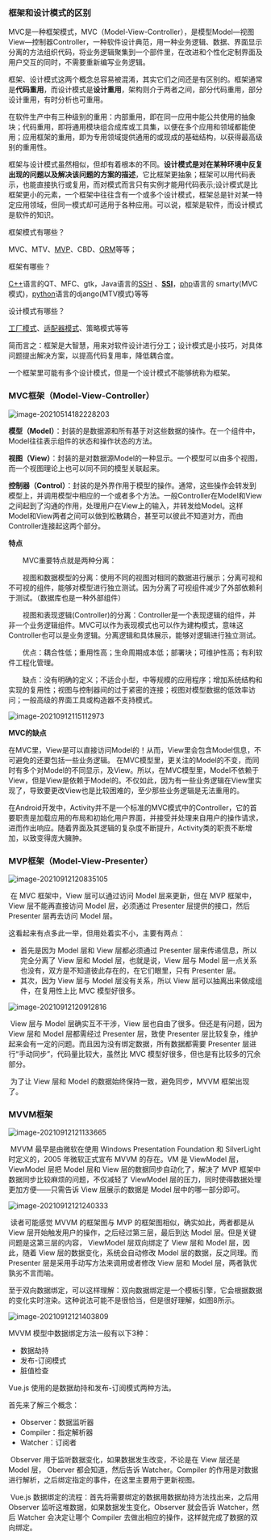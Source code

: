 ### 框架和设计模式的区别

MVC是一种框架模式，MVC（Model-View-Controller），是模型Model—视图View—控制器Controller，一种软件设计典范，用一种业务逻辑、数据、界面显示分离的方法组织代码，将业务逻辑聚集到一个部件里，在改进和个性化定制界面及用户交互的同时，不需要重新编写业务逻辑。

框架、设计模式这两个概念总容易被混淆，其实它们之间还是有区别的。框架通常是**代码重用**，而设计模式是**设计重用**，架构则介于两者之间，部分代码重用，部分设计重用，有时分析也可重用。

在软件生产中有三种级别的重用：内部重用，即在同一应用中能公共使用的抽象块；代码重用，即将通用模块组合成库或工具集，以便在多个应用和领域都能使用；应用框架的重用，即为专用领域提供通用的或现成的基础结构，以获得最高级别的重用性。

框架与设计模式虽然相似，但却有着根本的不同。**设计模式是对在某种环境中反复出现的问题以及解决该问题的方案的描述**，它比框架更抽象；框架可以用代码表示，也能直接执行或复用，而对模式而言只有实例才能用代码表示;设计模式是比框架更小的元素，一个框架中往往含有一个或多个设计模式，框架总是针对某一特定应用领域，但同一模式却可适用于各种应用。可以说，框架是软件，而设计模式是软件的知识。

框架模式有哪些？

MVC、MTV、[MVP](https://baike.baidu.com/item/MVP/3714550)、CBD、[ORM](https://baike.baidu.com/item/ORM)等等；

框架有哪些？

[C++](https://baike.baidu.com/item/C%2B%2B)语言的QT、MFC、gtk，Java语言的[SSH](https://baike.baidu.com/item/SSH) 、**[SSI](https://baike.baidu.com/item/SSI)**，[php](https://baike.baidu.com/item/php)语言的 smarty(MVC模式)，[python](https://baike.baidu.com/item/python)语言的django(MTV模式)等等

设计模式有哪些？

[工厂模式](https://baike.baidu.com/item/工厂模式)、[适配器模式](https://baike.baidu.com/item/适配器模式/10218946)、策略模式等等

简而言之：框架是大智慧，用来对软件设计进行分工；设计模式是小技巧，对具体问题提出解决方案，以提高代码复用率，降低耦合度。

一个框架里可能有多个设计模式，但是一个设计模式不能够统称为框架。



### MVC框架（Model-View-Controller）

![image-20210514182228203](../img/image-20210514182228203.png)

**模型（Model）**：封装的是数据源和所有基于对这些数据的操作。在一个组件中，Model往往表示组件的状态和操作状态的方法。

**视图（View）**：封装的是对数据源Model的一种显示。一个模型可以由多个视图，而一个视图理论上也可以同不同的模型关联起来。

**控制器（Control）**：封装的是外界作用于模型的操作。通常，这些操作会转发到模型上，并调用模型中相应的一个或者多个方法。一般Controller在Model和View之间起到了沟通的作用，处理用户在View上的输入，并转发给Model。这样Model和View两者之间可以做到松散耦合，甚至可以彼此不知道对方，而由Controller连接起这两个部分。



**特点**

　　MVC重要特点就是两种分离：

　　视图和数据模型的分离：使用不同的视图对相同的数据进行展示；分离可视和不可视的组件，能够对模型进行独立测试。因为分离了可视组件减少了外部依赖利于测试。（数据库也是一种外部组件）

　　视图和表现逻辑(Controller)的分离：Controller是一个表现逻辑的组件，并非一个业务逻辑组件。MVC可以作为表现模式也可以作为建构模式，意味这Controller也可以是业务逻辑。分离逻辑和具体展示，能够对逻辑进行独立测试。

　　优点：耦合性低；重用性高；生命周期成本低；部署块；可维护性高；有利软件工程化管理。

　　缺点：没有明确的定义；不适合小型，中等规模的应用程序；增加系统结构和实现的复用性；视图与控制器间的过于紧密的连接；视图对模型数据的低效率访问；一般高级的界面工具或构造器不支持模式。



![image-20210912115112973](../img/image-20210912115112973.png)

**MVC的缺点**

​		在MVC里，View是可以直接访问Model的！从而，View里会包含Model信息，不可避免的还要包括一些业务逻辑。 在MVC模型里，更关注的Model的不变，而同时有多个对Model的不同显示，及View。所以，在MVC模型里，Model不依赖于View，但是View是依赖于Model的。不仅如此，因为有一些业务逻辑在View里实现了，导致要更改View也是比较困难的，至少那些业务逻辑是无法重用的。

​		在Android开发中，Activity并不是一个标准的MVC模式中的Controller，它的首要职责是加载应用的布局和初始化用户界面，并接受并处理来自用户的操作请求，进而作出响应。随着界面及其逻辑的复杂度不断提升，Activity类的职责不断增加，以致变得庞大臃肿。





### MVP框架（Model-View-Presenter）

![image-20210912120835105](../img/image-20210912120835105.png)

​		在 MVC 框架中，View 层可以通过访问 Model 层来更新，但在 MVP 框架中，View 层不能再直接访问 Model 层，必须通过 Presenter 层提供的接口，然后 Presenter 层再去访问 Model 层。

这看起来有点多此一举，但用处着实不小，主要有两点：

- 首先是因为 Model 层和 View 层都必须通过 Presenter 层来传递信息，所以完全分离了 View 层和 Model 层，也就是说，View 层与 Model 层一点关系也没有，双方是不知道彼此存在的，在它们眼里，只有 Presenter 层。
- 其次，因为 View 层与 Model 层没有关系，所以 View 层可以抽离出来做成组件，在复用性上比 MVC 模型好很多。

![image-20210912120912816](../img/image-20210912120912816.png)

​		View 层与 Model 层确实互不干涉，View 层也自由了很多。但还是有问题，因为 View 层和 Model 层都需经过 Presenter 层，致使 Presenter 层比较复杂，维护起来会有一定的问题。而且因为没有绑定数据，所有数据都需要 Presenter 层进行“手动同步”，代码量比较大，虽然比 MVC 模型好很多，但也是有比较多的冗余部分。

​		为了让 View 层和 Model 的数据始终保持一致，避免同步，MVVM 框架出现了。





### MVVM框架

![image-20210912121133665](../img/image-20210912121133665.png)

​		MVVM 最早是由微软在使用 Windows Presentation Foundation 和 SilverLight 时定义的，2005 年微软正式宣布 MVVM 的存在。VM 是 ViewModel 层，ViewModel 层把 Model 层和 View 层的数据同步自动化了，解决了 MVP 框架中数据同步比较麻烦的问题，不仅减轻了 ViewModel 层的压力，同时使得数据处理更加方便——只需告诉 View 层展示的数据是 Model 层中的哪一部分即可。

![image-20210912121240333](../img/image-20210912121240333.png)

​		读者可能感觉 MVVM 的框架图与 MVP 的框架图相似，确实如此，两者都是从 View 层开始触发用户的操作，之后经过第三层，最后到达 Model 层。但是关键问题是这第三层的内容， ViewModel 层双向绑定了 View 层和 Model 层，因此，随着 View 层的数据变化，系统会自动修改 Model 层的数据，反之同理。而 Presenter 层是采用手动写方法来调用或者修改 View 层和 Model 层，两者孰优孰劣不言而喻。



至于双向数据绑定，可以这样理解：双向数据绑定是一个模板引擎，它会根据数据的变化实时渲染。这种说法可能不是很恰当，但是很好理解，如图8所示。

![image-20210912121403809](../img/image-20210912121403809.png)

MVVM 模型中数据绑定方法一般有以下3种：

- 数据劫持
- 发布-订阅模式
- 脏值检查


Vue.js 使用的是数据劫持和发布-订阅模式两种方法。

首先来了解三个概念：

- Observer：数据监听器
- Compiler：指定解析器
- Watcher：订阅者


​        Observer 用于监听数据变化，如果数据发生改变，不论是在 View 层还是 Model 层， Oberver 都会知道，然后告诉 Watcher。Compiler 的作用是对数据进行解析，之后绑定指定的事件，在这里主要用于更新视图。

​        Vue.js 数据绑定的流程：首先将需要绑定的数据用数据劫持方法找出来，之后用 Observer 监听这堆数据，如果数据发生变化，Observer 就会告诉 Watcher，然后 Watcher 会决定让哪个 Compiler 去做出相应的操作，这样就完成了数据的双向绑定。
